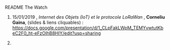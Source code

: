 README The Watch 

1) 15/01/2019 , _Internet des Objets (IoT) et le protocole LoRaWan_ , __Corneliu Gaina__, (slides & liens cliquables) : https://docs.google.com/presentation/d/1_CLpFakLWpM_TEMYvwtutKbeC2F0_ht-eFzOIhB8HIY/edit?usp=sharing


2)


